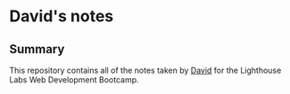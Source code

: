 # David's notes

## Summary

This repository contains all of the notes taken by [David](https://github.com/user-test123) for the Lighthouse Labs Web Development Bootcamp.
